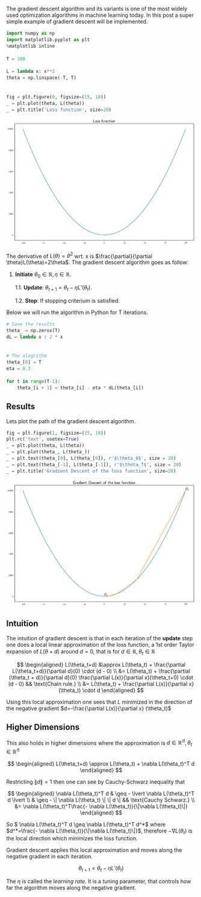 
The gradient descent algorithm and its variants is one of the most widely used optimization algorithms in machine learning today<!--more-->. In this post a super simple example of gradient descent will be implemented.


```python
import numpy as np
import matplotlib.pyplot as plt
%matplotlib inline

T = 100

L = lambda x: x**2
theta = np.linspace(-T, T)


fig = plt.figure(0, figsize=(15, 10))
_ = plt.plot(theta, L(theta))
_ = plt.title('Loss function', size=20)
```

<img src="/assets/images/2019-02-27-gradient-descent/loss_function.png">

The derivative of $L(\theta)=\theta^2$ wrt. x is $\frac{\partial}{\partial \theta}L(\theta)=2\theta$. The gradient descent algorithm goes as follow:


1. **Initiate** $\theta_0\in\mathbb{R}, \eta\in\mathbb{R}$.

    1.1. **Update**: $\theta_{t+1} = \theta_t - \eta L'(\theta_t)$.

    1.2. **Stop**: If stopping criterium is satisfied.

Below we will run the algorithm in Python for T iterations.


```python
# Save the results
theta_ = np.zeros(T)
dL = lambda x : 2 * x


# The alogrithm
theta_[0] = T
eta = 0.3

for t in range(T-1):
    theta_[i + 1] = theta_[i] - eta * dL(theta_[i])
```

## Results

Lets plot the path of the gradient descent algorithm.


```python
fig = plt.figure(1, figsize=(15, 10))
plt.rc('text', usetex=True)
_ = plt.plot(theta, L(theta))
_ = plt.plot(theta_, L(theta_))
_ = plt.text(theta_[0], L(theta_[0]), r'$\theta_0$', size = 20)
_ = plt.text(theta_[-1], L(theta_[-1]), r'$\theta_T$', size = 20)
_ = plt.title('Gradient Descent of the loss function', size=20)
```

<img src="/assets/images/2019-02-27-gradient-descent/descent_path.png">


## Intuition

The intuition of gradient descent is that in each iteration of the **update** step one does a local linear approximation of the loss function, a 1st order Taylor expansion of $L(\theta+d)$ around $d=0$, that is for $d\in\mathbb{R}, \theta_t\in\mathbb{R}$

$$
\begin{aligned}
    L(\theta_t+d) &\approx L(\theta_t) + \frac{\partial L(\theta_t+d)}{\partial d}(0) \cdot (d - 0) \\
    &= L(\theta_t) + \frac{\partial (\theta_t + d)}{\partial d}(0) \frac{\partial L(x)}{\partial x}(\theta_t+0) \cdot (d - 0)  && \text{Chain rule.} \\
    &= L(\theta_t) + \frac{\partial L(x)}{\partial x} (\theta_t) \cdot d
\end{aligned}
$$

Using this local approximation one sees that $L$ minimized in the direction of the negative gradient $d=-\frac{\partial L(x)}{\partial x} (\theta_t)$

## Higher Dimensions

This also holds in higher dimensions where the approximation is $d\in\mathbb{R^d}, \theta_t\in\mathbb{R^d}$

$$
\begin{aligned}
    L(\theta_t+d) \approx L(\theta_t) + \nabla L(\theta_t)^T d
\end{aligned}
$$

Restricting $\| d\|=1$ then one can see by Cauchy-Schwarz inequality that

$$
\begin{aligned}
    \nabla L(\theta_t)^T d & \geq - \lvert \nabla L(\theta_t)^T d \lvert \\
    & \geq - \| \nabla L(\theta_t) \| \| d \| && \text{Cauchy Schwarz.} \\
        &= \nabla L(\theta_t)^T\frac{- \nabla L(\theta_t)}{\|\nabla L(\theta_t)\|}
\end{aligned}
$$

So $ \nabla L(\theta_t)^T d \geq \nabla L(\theta_t)^T d^*$ where $d^*=\frac{- \nabla L(\theta_t)}{\|\nabla L(\theta_t)\|}$, therefore $- \nabla L(\theta_t)$ is the local direction which minimizes the loss function.

Gradient descent applies this local approximation and moves along the negative gradient in each iteration.

$$
\theta_{t+1} = \theta_t - \eta L'(\theta_t)
$$

The $\eta$ is called the *learning rate*. It is a tuning parameter, that controls how far the algorithm moves along the negative gradient.
